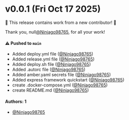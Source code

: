 # v0.0.1 (Fri Oct 17 2025)

:tada: This release contains work from a new contributor! :tada:

Thank you, null[@Ninjago98765](https://github.com/Ninjago98765), for all your work!

#### ⚠️ Pushed to `main`

- Added deploy.yml file ([@Ninjago98765](https://github.com/Ninjago98765))
- Added release.yml file ([@Ninjago98765](https://github.com/Ninjago98765))
- Added deploy.sh file ([@Ninjago98765](https://github.com/Ninjago98765))
- Added .autorc file ([@Ninjago98765](https://github.com/Ninjago98765))
- Added amber.yaml secrets file ([@Ninjago98765](https://github.com/Ninjago98765))
- Added express framework quickstart ([@Ninjago98765](https://github.com/Ninjago98765))
- create .docker-compose.yml ([@Ninjago98765](https://github.com/Ninjago98765))
- create README.md ([@Ninjago98765](https://github.com/Ninjago98765))

#### Authors: 1

- [@Ninjago98765](https://github.com/Ninjago98765)
